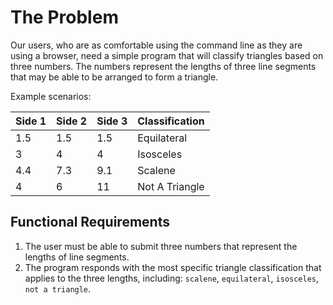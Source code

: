 # The Problem
Our users, who are as comfortable using the command line as they are using a browser, need a simple program that will classify triangles based on three numbers. The numbers represent the lengths of three line segments that may be able to be arranged to form a triangle.

Example scenarios:

| Side 1 | Side 2 | Side 3 | Classification |
| ------ | ------ | ------ | -------------- |
| 1.5    | 1.5    | 1.5    | Equilateral    |
| 3      | 4      | 4      | Isosceles      |
| 4.4    | 7.3    | 9.1    | Scalene        |
| 4      | 6      | 11     | Not A Triangle |

## Functional Requirements
1. The user must be able to submit three numbers that represent the lengths of line segments.
2. The program responds with the most specific triangle classification that applies to the three lengths, including: `scalene`, `equilateral`, `isosceles`, `not a triangle`.
